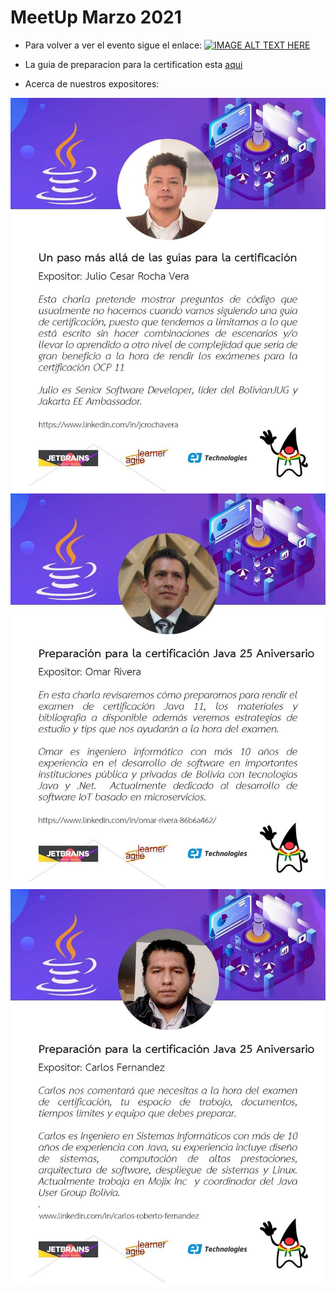 # MeetUp Marzo 2021

 - Para volver a ver el evento sigue el enlace: [![IMAGE ALT TEXT HERE](https://img.youtube.com/vi/BWzuTPY_zQw/0.jpg)](https://www.youtube.com/watch?v=BWzuTPY_zQw) 

 - La guia de preparacion para la certification esta [aqui](https://drive.google.com/file/d/1dNRiCSUoM9eHRA_Kcbeyo1TUULuieIX1/view)  
  
 - Acerca de nuestros expositores:
 
 ![About Julio](img/IMG_1616468942848.jpg)
 ![About Omar](img/IMG_1616468951692.jpg)
 ![About Carlos](img/IMG_1616468955491.jpg)
 
 